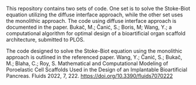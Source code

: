 This repository contains two sets of code. One set is to solve the Stoke-Biot equation utilizing the diffuse interface approach, while the other set uses the monolithic approach.
The code using diffuse interface approach is documented in the paper.
Bukač, M.; Čanić, S.; Boris, M; Wang, Y.; a computational algorithm for optimal design of a bioartificial organ scaffold architecture, submitted to PLOS.

The code designed to solve the Stoke-Biot equation using the monolithic approach is outlined in the referenced paper.
Wang, Y.; Čanić, S.; Bukač, M.; Blaha, C.; Roy, S. Mathematical and Computational Modeling of Poroelastic Cell Scaffolds Used in the Design of an Implantable Bioartificial Pancreas. Fluids 2022, 7, 222. https://doi.org/10.3390/fluids7070222

